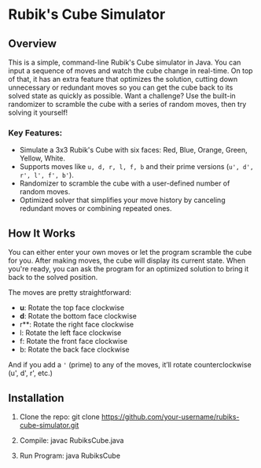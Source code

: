 # Rubik's Cube Simulator

## Overview

This is a simple, command-line Rubik's Cube simulator in Java. You can input a sequence of moves and watch the cube change in real-time. On top of that, it has an extra feature that optimizes the solution, cutting down unnecessary or redundant moves so you can get the cube back to its solved state as quickly as possible. Want a challenge? Use the built-in randomizer to scramble the cube with a series of random moves, then try solving it yourself!

### Key Features:
- Simulate a 3x3 Rubik's Cube with six faces: Red, Blue, Orange, Green, Yellow, White.
- Supports moves like `u, d, r, l, f, b` and their prime versions (`u', d', r', l', f', b'`).
- Randomizer to scramble the cube with a user-defined number of random moves.
- Optimized solver that simplifies your move history by canceling redundant moves or combining repeated ones.

## How It Works

You can either enter your own moves or let the program scramble the cube for you. After making moves, the cube will display its current state. When you're ready, you can ask the program for an optimized solution to bring it back to the solved position.

The moves are pretty straightforward:
- **u**: Rotate the top face clockwise
- **d**: Rotate the bottom face clockwise
- r**: Rotate the right face clockwise
- l: Rotate the left face clockwise
- f: Rotate the front face clockwise
- b: Rotate the back face clockwise

And if you add a `'` (prime) to any of the moves, it’ll rotate counterclockwise (u', d', r', etc.)

## Installation

1. Clone the repo:
   git clone https://github.com/your-username/rubiks-cube-simulator.git

2. Compile:
   javac RubiksCube.java

3. Run Program:
   java RubiksCube
